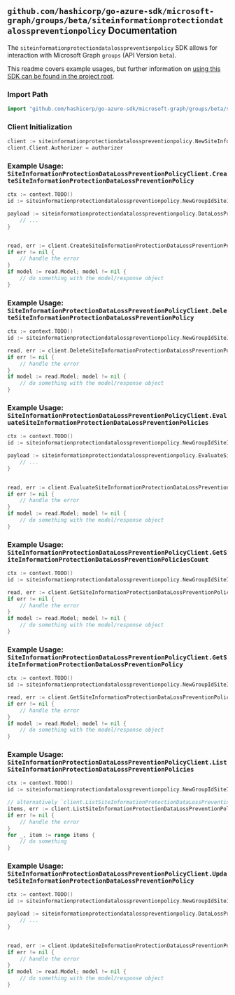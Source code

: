 
## `github.com/hashicorp/go-azure-sdk/microsoft-graph/groups/beta/siteinformationprotectiondatalosspreventionpolicy` Documentation

The `siteinformationprotectiondatalosspreventionpolicy` SDK allows for interaction with Microsoft Graph `groups` (API Version `beta`).

This readme covers example usages, but further information on [using this SDK can be found in the project root](https://github.com/hashicorp/go-azure-sdk/tree/main/docs).

### Import Path

```go
import "github.com/hashicorp/go-azure-sdk/microsoft-graph/groups/beta/siteinformationprotectiondatalosspreventionpolicy"
```


### Client Initialization

```go
client := siteinformationprotectiondatalosspreventionpolicy.NewSiteInformationProtectionDataLossPreventionPolicyClientWithBaseURI("https://graph.microsoft.com")
client.Client.Authorizer = authorizer
```


### Example Usage: `SiteInformationProtectionDataLossPreventionPolicyClient.CreateSiteInformationProtectionDataLossPreventionPolicy`

```go
ctx := context.TODO()
id := siteinformationprotectiondatalosspreventionpolicy.NewGroupIdSiteID("groupId", "siteId")

payload := siteinformationprotectiondatalosspreventionpolicy.DataLossPreventionPolicy{
	// ...
}


read, err := client.CreateSiteInformationProtectionDataLossPreventionPolicy(ctx, id, payload, siteinformationprotectiondatalosspreventionpolicy.DefaultCreateSiteInformationProtectionDataLossPreventionPolicyOperationOptions())
if err != nil {
	// handle the error
}
if model := read.Model; model != nil {
	// do something with the model/response object
}
```


### Example Usage: `SiteInformationProtectionDataLossPreventionPolicyClient.DeleteSiteInformationProtectionDataLossPreventionPolicy`

```go
ctx := context.TODO()
id := siteinformationprotectiondatalosspreventionpolicy.NewGroupIdSiteIdInformationProtectionDataLossPreventionPolicyID("groupId", "siteId", "dataLossPreventionPolicyId")

read, err := client.DeleteSiteInformationProtectionDataLossPreventionPolicy(ctx, id, siteinformationprotectiondatalosspreventionpolicy.DefaultDeleteSiteInformationProtectionDataLossPreventionPolicyOperationOptions())
if err != nil {
	// handle the error
}
if model := read.Model; model != nil {
	// do something with the model/response object
}
```


### Example Usage: `SiteInformationProtectionDataLossPreventionPolicyClient.EvaluateSiteInformationProtectionDataLossPreventionPolicies`

```go
ctx := context.TODO()
id := siteinformationprotectiondatalosspreventionpolicy.NewGroupIdSiteID("groupId", "siteId")

payload := siteinformationprotectiondatalosspreventionpolicy.EvaluateSiteInformationProtectionDataLossPreventionPoliciesRequest{
	// ...
}


read, err := client.EvaluateSiteInformationProtectionDataLossPreventionPolicies(ctx, id, payload, siteinformationprotectiondatalosspreventionpolicy.DefaultEvaluateSiteInformationProtectionDataLossPreventionPoliciesOperationOptions())
if err != nil {
	// handle the error
}
if model := read.Model; model != nil {
	// do something with the model/response object
}
```


### Example Usage: `SiteInformationProtectionDataLossPreventionPolicyClient.GetSiteInformationProtectionDataLossPreventionPoliciesCount`

```go
ctx := context.TODO()
id := siteinformationprotectiondatalosspreventionpolicy.NewGroupIdSiteID("groupId", "siteId")

read, err := client.GetSiteInformationProtectionDataLossPreventionPoliciesCount(ctx, id, siteinformationprotectiondatalosspreventionpolicy.DefaultGetSiteInformationProtectionDataLossPreventionPoliciesCountOperationOptions())
if err != nil {
	// handle the error
}
if model := read.Model; model != nil {
	// do something with the model/response object
}
```


### Example Usage: `SiteInformationProtectionDataLossPreventionPolicyClient.GetSiteInformationProtectionDataLossPreventionPolicy`

```go
ctx := context.TODO()
id := siteinformationprotectiondatalosspreventionpolicy.NewGroupIdSiteIdInformationProtectionDataLossPreventionPolicyID("groupId", "siteId", "dataLossPreventionPolicyId")

read, err := client.GetSiteInformationProtectionDataLossPreventionPolicy(ctx, id, siteinformationprotectiondatalosspreventionpolicy.DefaultGetSiteInformationProtectionDataLossPreventionPolicyOperationOptions())
if err != nil {
	// handle the error
}
if model := read.Model; model != nil {
	// do something with the model/response object
}
```


### Example Usage: `SiteInformationProtectionDataLossPreventionPolicyClient.ListSiteInformationProtectionDataLossPreventionPolicies`

```go
ctx := context.TODO()
id := siteinformationprotectiondatalosspreventionpolicy.NewGroupIdSiteID("groupId", "siteId")

// alternatively `client.ListSiteInformationProtectionDataLossPreventionPolicies(ctx, id, siteinformationprotectiondatalosspreventionpolicy.DefaultListSiteInformationProtectionDataLossPreventionPoliciesOperationOptions())` can be used to do batched pagination
items, err := client.ListSiteInformationProtectionDataLossPreventionPoliciesComplete(ctx, id, siteinformationprotectiondatalosspreventionpolicy.DefaultListSiteInformationProtectionDataLossPreventionPoliciesOperationOptions())
if err != nil {
	// handle the error
}
for _, item := range items {
	// do something
}
```


### Example Usage: `SiteInformationProtectionDataLossPreventionPolicyClient.UpdateSiteInformationProtectionDataLossPreventionPolicy`

```go
ctx := context.TODO()
id := siteinformationprotectiondatalosspreventionpolicy.NewGroupIdSiteIdInformationProtectionDataLossPreventionPolicyID("groupId", "siteId", "dataLossPreventionPolicyId")

payload := siteinformationprotectiondatalosspreventionpolicy.DataLossPreventionPolicy{
	// ...
}


read, err := client.UpdateSiteInformationProtectionDataLossPreventionPolicy(ctx, id, payload, siteinformationprotectiondatalosspreventionpolicy.DefaultUpdateSiteInformationProtectionDataLossPreventionPolicyOperationOptions())
if err != nil {
	// handle the error
}
if model := read.Model; model != nil {
	// do something with the model/response object
}
```
